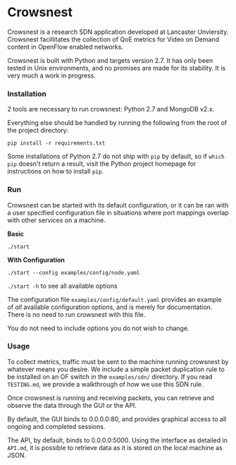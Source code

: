 # Crowsnest

Crowsnest is a research SDN application developed at Lancaster Unviersity.
Crowsnest facillitates the collection of QoE metrics for Video on
Demand content in OpenFlow enabled networks.

Crowsnest is built with Python and targets version 2.7. It has only been tested
in Unix environments, and no promises are made for its stability. It is very
much a work in progress.


### Installation

2 tools are necessary to run crowsnest: Python 2.7 and MongoDB v2.x.

Everything else should be handled by running the following from the root of the
project directory:

`pip install -r requirements.txt`

Some installations of Python 2.7 do not ship with `pip` by default, so if
`which pip` doesn't return a result, visit the Python project homepage for
instructions on how to install `pip`.

### Run

Crowsnest can be started with its default configuration, or it can be ran with a
user specified configuration file in situations where port mappings overlap
with other services on a machine. 

__Basic__

`./start`

__With Configuration__

`./start --config examples/config/node.yaml`

`./start -h` to see all available options


The configuration file `examples/config/default.yaml` provides an example of
*all* available configuration options, and is merely for documentation. There is
no need to run crowsnest with this file.

You do not need to include options you do not wish to change.

### Usage

To collect metrics, traffic must be sent to the machine running crowsnest by
whatever means you desire. We include a simple packet duplication rule to be
installed on an OF switch in the `examples/sdn/` directory. If you read
`TESTING.md`, we provide a walkthrough of how we use this SDN rule.

Once crowsnest is running and receiving packets, you can retrieve and observe
the data through the GUI or the API.

By default, the GUI binds to 0.0.0.0:80, and provides graphical access to all
ongoing and completed sessions.

The API, by default, binds to 0.0.0.0:5000. Using the interface as detailed in
`API.md`, it is possible to retrieve data as it is stored on the local machine
as JSON.